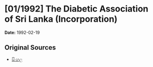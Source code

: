 # [01/1992] The Diabetic Association of Sri Lanka (Incorporation)

**Date:** 1992-02-19

## Original Sources

- [සිංහල](https://documents.gov.lk/view/acts/1992/2/01-1992_S.pdf)
